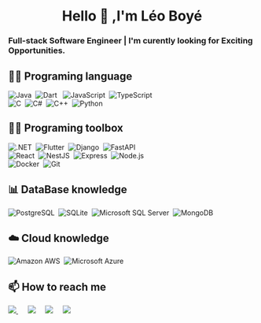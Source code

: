 <h1 align="center">Hello 👋 ,I'm Léo Boyé</h1>

### Full-stack Software Engineer | I'm curently looking for Exciting Opportunities.

## 👨‍💻 Programing language 

![Java](https://img.shields.io/badge/Java-007396.svg?&style=flat&logo=java&logoColor=white)&nbsp;
![Dart](https://img.shields.io/badge/Dart-%230175C2.svg?&style=flat&logo=dart&logoColor=white) &nbsp;
![JavaScript](https://img.shields.io/badge/JavaScript-F7DF1E.svg?&style=flat&logo=javascript&logoColor=white)&nbsp;
![TypeScript](https://img.shields.io/badge/TypeScript-3178C6.svg?&style=flat&logo=typescript&logoColor=white)&nbsp; \
![C](https://img.shields.io/badge/C-A8B9CC.svg?&style=flat&logo=c&logoColor=white)&nbsp;
![C#](https://img.shields.io/badge/C%23-239120.svg?&style=flat&logo=csharp&logoColor=white)&nbsp;
![C++](https://img.shields.io/badge/C++-00599C.svg?&style=flat&logo=cplusplus&logoColor=white)&nbsp;
![Python](https://img.shields.io/badge/Python-3776AB.svg?&style=flat&logo=Python&logoColor=white)&nbsp;

## :man_factory_worker:	Programing toolbox

![.NET](https://img.shields.io/badge/.NET-512BD4.svg?&style=flat&logo=dotnet&logoColor=white)&nbsp;
![Flutter](https://img.shields.io/badge/Flutter-02569B.svg?&style=flat&logo=Flutter&logoColor=white)&nbsp;
![Django](https://img.shields.io/badge/Django-092E20.svg?&style=flat&logo=Django&logoColor=white)&nbsp;
![FastAPI](https://img.shields.io/badge/FastAPI-009688.svg?&style=flat&logo=FastAPI&logoColor=white)&nbsp;\
![React](https://img.shields.io/badge/React-61DAFB.svg?&style=flat&logo=React&logoColor=white)&nbsp;
![NestJS](https://img.shields.io/badge/NestJS-E0234E.svg?&style=flat&logo=NestJS&logoColor=white)&nbsp;
![Express](https://img.shields.io/badge/Express-000000.svg?&style=flat&logo=Express&logoColor=white)&nbsp;
![Node.js](https://img.shields.io/badge/Node.js-339933.svg?&style=flat&logo=Node.js&logoColor=white)&nbsp; \
![Docker](https://img.shields.io/badge/Docker-2496ED.svg?&style=flat&logo=Docker&logoColor=white)&nbsp;
![Git](https://img.shields.io/badge/Git-F05032.svg?&style=flat&logo=Git&logoColor=white)&nbsp;


## :bar_chart: DataBase knowledge
![PostgreSQL](https://img.shields.io/badge/PostgreSQL-4169E1.svg?&style=flat&logo=PostgreSQL&logoColor=white)&nbsp;
![SQLite](https://img.shields.io/badge/SQLite-003B57.svg?&style=flat&logo=sqlite&logoColor=white)&nbsp;
![Microsoft SQL Server](https://img.shields.io/badge/Microsoft%20SQL%20Server-CC2927.svg?&style=flat&logo=microsoftsqlserver&logoColor=white)&nbsp;
![MongoDB](https://img.shields.io/badge/MongoDB-47A248.svg?&style=flat&logo=MongoDB&logoColor=white)&nbsp;


## :cloud: Cloud knowledge 

![Amazon AWS](https://img.shields.io/badge/Amazon%20AWS-6DB33F.svg?&style=flat&logo=amazonaws&logoColor=white)&nbsp;
![Microsoft Azure](https://img.shields.io/badge/Microsoft%20Azure-0078D4.svg?&style=flat&logo=microsoftazure&logoColor=white)&nbsp;

## 📫 How to reach me

<p align="left">
  <a href="mailto:leo.boye@epita.fr"><img src="https://img.shields.io/badge/gmail-%23D14836.svg?&style=for-the-badge&logo=gmail&logoColor=white" />     </a>&nbsp;&nbsp;&nbsp;&nbsp;
  <a href="https://www.facebook.com/profile.php?id=100010842792304"><img src="https://img.shields.io/badge/facebook-%233B5998.svg?&style=for-the-badge&logo=facebook&logoColor=white" /></a>&nbsp;&nbsp;&nbsp;&nbsp;
  <a href="https://www.instagram.com/leo.boye/"><img src="https://img.shields.io/badge/instagram-%23dc2743.svg?&style=for-the-badge&logo=instagram&logoColor=white" /></a>&nbsp;&nbsp;&nbsp;&nbsp;
  <a href="https://www.linkedin.com/in/leo-boye/"><img src="https://img.shields.io/badge/linkedin-%230077B5.svg?&style=for-the-badge&logo=linkedin&logoColor=white" /></a>&nbsp;&nbsp;&nbsp;&nbsp;
</p>


